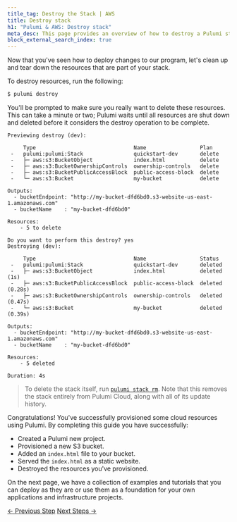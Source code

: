```yaml
---
title_tag: Destroy the Stack | AWS
title: Destroy stack
h1: "Pulumi & AWS: Destroy stack"
meta_desc: This page provides an overview of how to destroy a Pulumi stack of an AWS project.
block_external_search_index: true
---
```


Now that you've seen how to deploy changes to our program, let's clean up and tear down the resources that are part of your stack.

To destroy resources, run the following:

```bash
$ pulumi destroy
```

You'll be prompted to make sure you really want to delete these resources. This can take a minute or two; Pulumi waits until all resources are shut down and deleted before it considers the destroy operation to be complete.

```
Previewing destroy (dev):

     Type                               Name                 Plan
 -   pulumi:pulumi:Stack                quickstart-dev       delete
 -   ├─ aws:s3:BucketObject             index.html           delete
 -   ├─ aws:s3:BucketOwnershipControls  ownership-controls   delete
 -   ├─ aws:s3:BucketPublicAccessBlock  public-access-block  delete
 -   └─ aws:s3:Bucket                   my-bucket            delete

Outputs:
  - bucketEndpoint: "http://my-bucket-dfd6bd0.s3-website-us-east-1.amazonaws.com"
  - bucketName    : "my-bucket-dfd6bd0"

Resources:
    - 5 to delete

Do you want to perform this destroy? yes
Destroying (dev):

     Type                               Name                 Status
 -   pulumi:pulumi:Stack                quickstart-dev       deleted
 -   ├─ aws:s3:BucketObject             index.html           deleted (1s)
 -   ├─ aws:s3:BucketPublicAccessBlock  public-access-block  deleted (0.28s)
 -   ├─ aws:s3:BucketOwnershipControls  ownership-controls   deleted (0.47s)
 -   └─ aws:s3:Bucket                   my-bucket            deleted (0.39s)

Outputs:
  - bucketEndpoint: "http://my-bucket-dfd6bd0.s3-website-us-east-1.amazonaws.com"
  - bucketName    : "my-bucket-dfd6bd0"

Resources:
    - 5 deleted

Duration: 4s
```

> To delete the stack itself, run [`pulumi stack rm`](/docs/cli/commands/pulumi_stack_rm). Note that this removes the stack entirely from Pulumi Cloud, along with all of its update history.

Congratulations! You've successfully provisioned some cloud resources using Pulumi. By completing this guide you have successfully:

- Created a Pulumi new project.
- Provisioned a new S3 bucket.
- Added an `index.html` file to your bucket.
- Served the `index.html` as a static website.
- Destroyed the resources you've provisioned.

On the next page, we have a collection of examples and tutorials that you can deploy as they are or use them as a foundation for your own applications and infrastructure projects.

<div class="mt-6">
    <a data-track="previous-step" class="btn btn-secondary" href="/docs/clouds/aws/get-started/deploy-changes-b/">&larr; Previous Step</a>
    <a data-track="next-step" class="btn" href="/docs/clouds/aws/get-started/next-steps/">Next Steps &rarr;</a>
</div>
